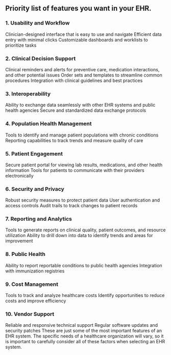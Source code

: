 ##  Priority list of features you want in your EHR.

 
### 1. Usability and Workflow

Clinician-designed interface that is easy to use and navigate
Efficient data entry with minimal clicks
Customizable dashboards and worklists to prioritize tasks

### 2. Clinical Decision Support
Clinical reminders and alerts for preventive care, medication interactions, and other potential issues
Order sets and templates to streamline common procedures
Integration with clinical guidelines and best practices

### 3. Interoperability

Ability to exchange data seamlessly with other EHR systems and public health agencies
Secure and standardized data exchange protocols

### 4. Population Health Management

Tools to identify and manage patient populations with chronic conditions
Reporting capabilities to track trends and measure quality of care

### 5. Patient Engagement

Secure patient portal for viewing lab results, medications, and other health information
Tools for patients to communicate with their providers electronically

### 6. Security and Privacy
Robust security measures to protect patient data
User authentication and access controls
Audit trails to track changes to patient records

### 7. Reporting and Analytics
Tools to generate reports on clinical quality, patient outcomes, and resource utilization
Ability to drill down into data to identify trends and areas for improvement

### 8. Public Health
Ability to report reportable conditions to public health agencies
Integration with immunization registries

### 9. Cost Management
Tools to track and analyze healthcare costs
Identify opportunities to reduce costs and improve efficiency

### 10. Vendor Support
Reliable and responsive technical support
Regular software updates and security patches
These are just some of the most important features of an EHR system. 
The specific needs of a healthcare organization will vary, so it is important
to carefully consider all of these factors when selecting an EHR system.
